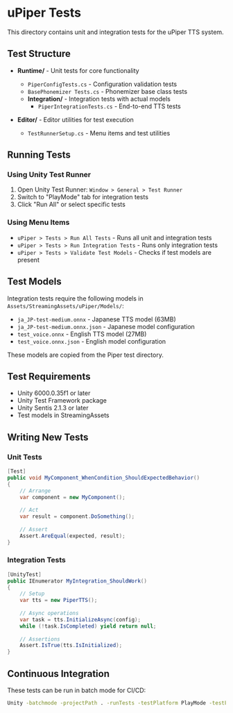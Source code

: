# uPiper Tests

This directory contains unit and integration tests for the uPiper TTS system.

## Test Structure

- **Runtime/** - Unit tests for core functionality
  - `PiperConfigTests.cs` - Configuration validation tests
  - `BasePhonemizer Tests.cs` - Phonemizer base class tests
  - **Integration/** - Integration tests with actual models
    - `PiperIntegrationTests.cs` - End-to-end TTS tests

- **Editor/** - Editor utilities for test execution
  - `TestRunnerSetup.cs` - Menu items and test utilities

## Running Tests

### Using Unity Test Runner

1. Open Unity Test Runner: `Window > General > Test Runner`
2. Switch to "PlayMode" tab for integration tests
3. Click "Run All" or select specific tests

### Using Menu Items

- `uPiper > Tests > Run All Tests` - Runs all unit and integration tests
- `uPiper > Tests > Run Integration Tests` - Runs only integration tests
- `uPiper > Tests > Validate Test Models` - Checks if test models are present

## Test Models

Integration tests require the following models in `Assets/StreamingAssets/uPiper/Models/`:

- `ja_JP-test-medium.onnx` - Japanese TTS model (63MB)
- `ja_JP-test-medium.onnx.json` - Japanese model configuration
- `test_voice.onnx` - English TTS model (27MB)
- `test_voice.onnx.json` - English model configuration

These models are copied from the Piper test directory.

## Test Requirements

- Unity 6000.0.35f1 or later
- Unity Test Framework package
- Unity Sentis 2.1.3 or later
- Test models in StreamingAssets

## Writing New Tests

### Unit Tests
```csharp
[Test]
public void MyComponent_WhenCondition_ShouldExpectedBehavior()
{
    // Arrange
    var component = new MyComponent();
    
    // Act
    var result = component.DoSomething();
    
    // Assert
    Assert.AreEqual(expected, result);
}
```

### Integration Tests
```csharp
[UnityTest]
public IEnumerator MyIntegration_ShouldWork()
{
    // Setup
    var tts = new PiperTTS();
    
    // Async operations
    var task = tts.InitializeAsync(config);
    while (!task.IsCompleted) yield return null;
    
    // Assertions
    Assert.IsTrue(tts.IsInitialized);
}
```

## Continuous Integration

These tests can be run in batch mode for CI/CD:

```bash
Unity -batchmode -projectPath . -runTests -testPlatform PlayMode -testFilter "uPiper.Tests"
```